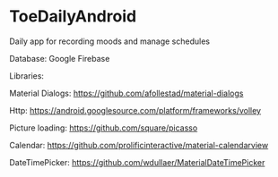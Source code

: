 # ToeDailyAndroid
Daily app for recording moods and manage schedules

Database: Google Firebase

Libraries:

Material Dialogs: https://github.com/afollestad/material-dialogs

Http: https://android.googlesource.com/platform/frameworks/volley

Picture loading: https://github.com/square/picasso

Calendar: https://github.com/prolificinteractive/material-calendarview

DateTimePicker: https://github.com/wdullaer/MaterialDateTimePicker

